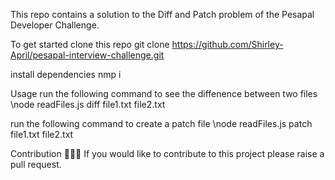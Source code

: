 This repo contains a solution to the Diff and Patch problem of the Pesapal Developer Challenge.

To get started clone this repo
git clone https://github.com/Shirley-April/pesapal-interview-challenge.git

install dependencies
nmp i

Usage
run the following command to see the diffenence between two files
\node readFiles.js diff file1.txt file2.txt

run the following command to create a patch file
\node readFiles.js patch file1.txt file2.txt

Contribution 👩🏻‍💻
If you would like to contribute to this project please raise a pull request.